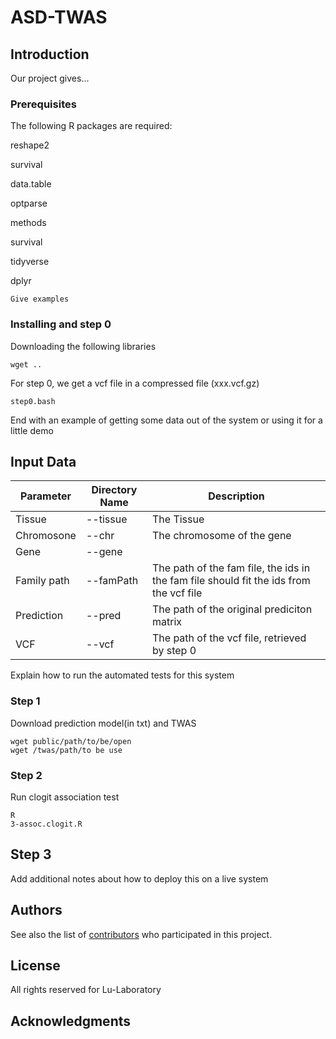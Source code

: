 # ASD-TWAS

## Introduction

Our project gives...

### Prerequisites

The following R packages are required:

reshape2

survival

data.table

optparse

methods

survival

tidyverse

dplyr

```
Give examples
```

### Installing and step 0


Downloading the following libraries

```
wget ..
```

For step 0, we get a vcf file in a compressed file (xxx.vcf.gz)

```
step0.bash
```

End with an example of getting some data out of the system or using it for a little demo

## Input Data

| Parameter                   | Directory Name | Description                                                                  |
|----------------------------|----------------|------------------------------------------------------------------------------|
| Tissue            | --tissue      | The Tissue |
| Chromosone         | --chr          | The chromosome of the gene        |
| Gene | --gene        |                | Gene name                                  |
| Family path           |--famPath | The path of the fam file, the ids in the fam file should fit the ids from the vcf file  |
| Prediction          |--pred | The path of the original prediciton matrix  |
| VCF           |--vcf | The path of the vcf file, retrieved by step 0|

Explain how to run the automated tests for this system

### Step 1

Download  prediction model(in txt) and TWAS

```
wget public/path/to/be/open
wget /twas/path/to be use
```

### Step 2
Run clogit association test

```
R 
3-assoc.clogit.R
```

## Step 3

Add additional notes about how to deploy this on a live system



## Authors


See also the list of [contributors](##) who participated in this project.

## License

All rights reserved for Lu-Laboratory

## Acknowledgments



